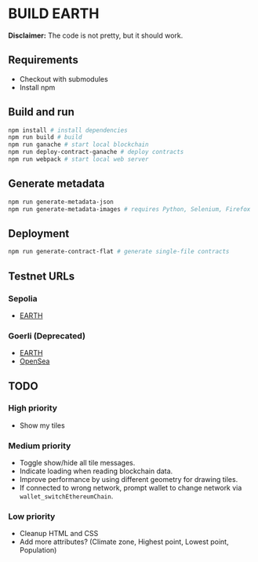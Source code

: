 # BUILD EARTH

**Disclaimer:**
The code is not pretty, but it should work.

## Requirements

- Checkout with submodules 
- Install npm

## Build and run
```bash
npm install # install dependencies
npm run build # build
npm run ganache # start local blockchain
npm run deploy-contract-ganache # deploy contracts
npm run webpack # start local web server
```

## Generate metadata
```bash
npm run generate-metadata-json
npm run generate-metadata-images # requires Python, Selenium, Firefox
```

## Deployment
```bash
npm run generate-contract-flat # generate single-file contracts
```

## Testnet URLs

### Sepolia

- [EARTH](https://sepolia.etherscan.io/address/0x689ccA9CcD739275069fb7FC0Ad4c08Dd66f9E70)

### Goerli (Deprecated)
- [EARTH](https://goerli.etherscan.io/address/0x892F72C82525994A27F8C6E6B9C462DE07AAA3b6)
- [OpenSea](https://testnets.opensea.io/collection/earth-19)

## TODO

### High priority

- Show my tiles

### Medium priority

- Toggle show/hide all tile messages.
- Indicate loading when reading blockchain data.
- Improve performance by using different geometry for drawing tiles.
- If connected to wrong network, prompt wallet to change network via `wallet_switchEthereumChain`.

### Low priority

- Cleanup HTML and CSS
- Add more attributes? (Climate zone, Highest point, Lowest point, Population)

